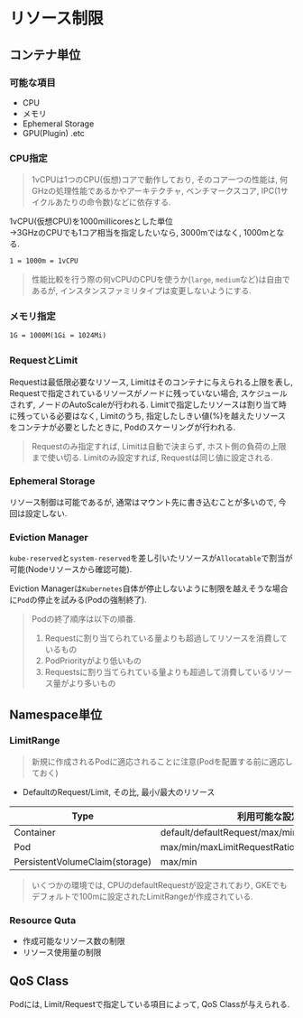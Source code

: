 # リソース制限

## コンテナ単位

### 可能な項目
- CPU
- メモリ
- Ephemeral Storage
- GPU(Plugin) .etc

### CPU指定

> 1vCPUは1つのCPU(仮想)コアで動作しており, そのコア一つの性能は, 何GHzの処理性能であるかやアーキテクチャ, ベンチマークスコア, IPC(1サイクルあたりの命令数)などに依存する.

1vCPU(仮想CPU)を1000millicoresとした単位<br>
->3GHzのCPUでも1コア相当を指定したいなら, 3000mではなく, 1000mとなる.
``` txt
1 = 1000m = 1vCPU
```

> 性能比較を行う際の何vCPUのCPUを使うか(`large`, `medium`など)は自由であるが, インスタンスファミリタイプは変更しないようにする.

### メモリ指定

``` txt
1G = 1000M(1Gi = 1024Mi)
```

### RequestとLimit
Requestは最低限必要なリソース, Limitはそのコンテナに与えられる上限を表し, Requestで指定されているリソースがノードに残っていない場合, スケジュールされず, ノードのAutoScaleが行われる.
Limitで指定したリソースは割り当て時に残っている必要はなく, Limitのうち, 指定したしきい値(%)を越えたリソースをコンテナが必要としたときに, Podのスケーリングが行われる.

> Requestのみ指定すれば, Limitは自動で決まらず, ホスト側の負荷の上限まで使い切る.
> Limitのみ設定すれば, Requestは同じ値に設定される.

### Ephemeral Storage
リソース制御は可能であるが, 通常はマウント先に書き込むことが多いので, 今回は設定しない.

### Eviction Manager
`kube-reserved`と`system-reserved`を差し引いたリソースが`Allocatable`で割当が可能(Nodeリソースから確認可能).

Eviction Managerは`Kubernetes`自体が停止しないように制限を越えそうな場合に`Pod`の停止を試みる(Podの強制終了).
> Podの終了順序は以下の順番.<br>
> 1. Requestに割り当てられている量よりも超過してリソースを消費しているもの
> 1. PodPriorityがより低いもの
> 1. Requestsに割り当てられている量よりも超過して消費しているリソース量がより多いもの

## Namespace単位

### LimitRange
> 新規に作成されるPodに適応されることに注意(Podを配置する前に適応しておく)

- DefaultのRequest/Limit, その比, 最小/最大のリソース

| Type | 利用可能な設定項目 |
| - | - |
| Container | default/defaultRequest/max/min/maxLimitRequestRatio |
| Pod | max/min/maxLimitRequestRatio |
| PersistentVolumeClaim(storage) | max/min |

> いくつかの環境では, CPUのdefaultRequestが設定されており, GKEでもデフォルトで100mに設定されたLimitRangeが作成されている.

### Resource Quta
- 作成可能なリソース数の制限
- リソース使用量の制限

## QoS Class
Podには, Limit/Requestで指定している項目によって, QoS Classが与えられる.